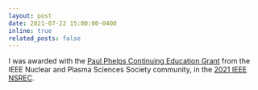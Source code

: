 ```yaml
---
layout: post
date: 2021-07-22 15:00:00-0400
inline: true
related_posts: false
---
```


I was awarded with the 
[Paul Phelps Continuing Education Grant](https://twitter.com/ieeensrec/status/1418203223316475904) 
from the IEEE Nuclear 
and Plasma Sciences Society community, in the 
[2021 IEEE NSREC](https://ieeexplore.ieee.org/stamp/stamp.jsp?arnumber=9735186). 
